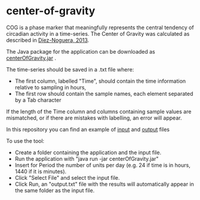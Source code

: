 # center-of-gravity

COG is a phase marker that meaningfully represents the central tendency of circadian activity in a time-series.
The Center of Gravity was calculated as described
in [Díez-Noguera, 2013](https://www.ncbi.nlm.nih.gov/pmc/articles/PMC3723718/).

The Java package for the application can be downloaded
as [centerOfGravity.jar](https://github.com/luca-gas/center-of-gravity/blob/master/out/artifacts/centerOfGravity_jar/centerOfGravity.jar)
.

The time-series should be saved in a .txt file where:

- The first column, labelled "Time", should contain the time information relative to sampling in hours,
- The first row should contain the sample names, each element separated by a Tab character

If the length of the Time column and columns containing sample values are mismatched, or if there are mistakes with
labelling, an
error will appear.

In this repository you can find an example
of [input](https://github.com/luca-gas/center-of-gravity/blob/master/input.txt)
and [output](https://github.com/luca-gas/center-of-gravity/blob/master/output.txt) files

To use the tool:

- Create a folder containing the application and the input file.
- Run the application with "java run -jar centerOfGravity.jar"
- Insert for Period the number of units per day (e.g. 24 if time is in hours, 1440 if it is minutes).
- Click "Select File" and select the input file.
- Click Run, an "output.txt" file with the results will automatically appear in the same folder as the input file.
